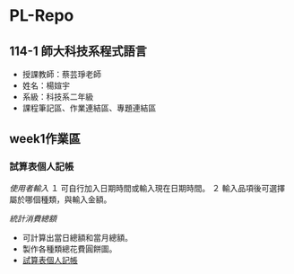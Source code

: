 # PL-Repo
## 114-1 師大科技系程式語言
- 授課教師：蔡芸琤老師
- 姓名：楊媗宇
- 系級：科技系二年級
- 課程筆記區、作業連結區、專題連結區
 ## week1作業區
### 試算表個人記帳
*使用者輸入* 
１ 可自行加入日期時間或輸入現在日期時間。
２ 輸入品項後可選擇屬於哪個種類，與輸入金額。

*統計消費總額*
- 可計算出當日總額和當月總額。
- 製作各種類總花費圓餅圖。
- [試算表個人記帳](https://github.com/xuanyu410/114-1PL-Repo/blob/main/%E7%A8%8B%E5%BC%8F%E8%AA%9E%E8%A8%80%E4%BD%9C%E6%A5%AD%E4%B8%80gradio.ipynb)

